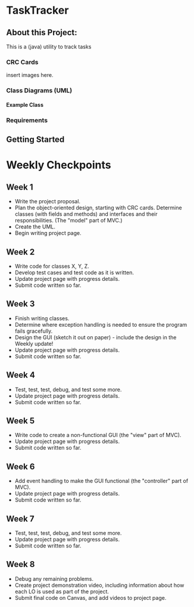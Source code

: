 # TaskTracker
## About this Project:
This is a (java) utility to track tasks

### CRC Cards
insert images here.

### Class Diagrams (UML)
#### Example Class
<insert image here of example class CRC cards>

### Requirements

## Getting Started

# Weekly Checkpoints

## Week 1

- Write the project proposal.
- Plan the object-oriented design, starting with CRC cards.  Determine classes (with fields and methods) and interfaces and their responsibilities. (The "model" part of MVC.)
- Create the UML.
- Begin writing project page.

## Week 2

- Write code for classes X, Y, Z.
- Develop test cases and test code as it is written.
- Update project page with progress details.
- Submit code written so far.

## Week 3

- Finish writing classes.
- Determine where exception handling is needed to ensure the program fails gracefully.
- Design the GUI (sketch it out on paper) - include the design in the Weekly update!
- Update project page with progress details.
- Submit code written so far.

## Week 4

- Test, test, test, debug, and test some more.
- Update project page with progress details.
- Submit code written so far.

## Week 5

- Write code to create a non-functional GUI (the "view" part of MVC).
- Update project page with progress details.
- Submit code written so far.

## Week 6

- Add event handling to make the GUI functional (the "controller" part of MVC).
- Update project page with progress details.
- Submit code written so far.

## Week 7

- Test, test, test, debug, and test some more.
- Update project page with progress details.
- Submit code written so far.

## Week 8

- Debug any remaining problems.
- Create project demonstration video, including information about how each LO is used as part of the project.
- Submit final code on Canvas, and add videos to project page.
